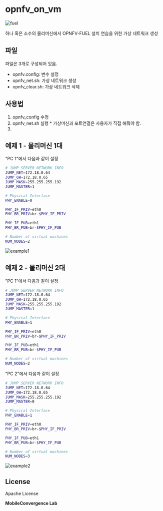 # opnfv_on_vm

![fuel](https://cloud.githubusercontent.com/assets/10733551/21759160/79e7c922-d685-11e6-8c81-f5b440cd04c7.jpg)

하나 혹은 소수의 물리머신에서 OPNFV-FUEL 설치 연습을 위한 가상 네트워크 생성

## 파일
파일은 3개로 구성되어 있음.

 - opnfv.config: 변수 설정
 - opnfv_net.sh: 가상 네트워크 생성
 - opnfv_clear.sh: 가상 네트워크 삭제
 
## 사용법

1. opnfv_config 수정
2. opnfv_net.sh 실행 * 가상머신과 포트연결은 사용자가 직접 해줘야 함.
3. 

## 예제 1 - 물리머신 1대

"PC 1"에서 다음과 같이 설정
```sh
# JUMP SERVER NETWORK INFO
JUMP_NET=172.18.0.64
JUMP_GW=172.18.0.65
JUMP_MASK=255.255.255.192
JUMP_MASTER=1

# Physical Interface
PHY_ENABLE=0

PHY_IF_PRIV=eth0
PHY_BR_PRIV=br-$PHY_IF_PRIV

PHY_IF_PUB=eth1
PHY_BR_PUB=br-$PHY_IF_PUB

# Number of virtual machines
NUM_NODES=2
```

![example1](https://cloud.githubusercontent.com/assets/10733551/21759162/7fbeef7e-d685-11e6-9e3b-0a285950fbe5.png)

## 예제 2 - 물리머신 2대

"PC 1"에서 다음과 같이 설정
```sh
# JUMP SERVER NETWORK INFO
JUMP_NET=172.18.0.64
JUMP_GW=172.18.0.65
JUMP_MASK=255.255.255.192
JUMP_MASTER=1

# Physical Interface
PHY_ENABLE=1

PHY_IF_PRIV=eth0
PHY_BR_PRIV=br-$PHY_IF_PRIV

PHY_IF_PUB=eth1
PHY_BR_PUB=br-$PHY_IF_PUB

# Number of virtual machines
NUM_NODES=2
```

"PC 2"에서 다음과 같이 설정
```sh
# JUMP SERVER NETWORK INFO
JUMP_NET=172.18.0.64
JUMP_GW=172.18.0.65
JUMP_MASK=255.255.255.192
JUMP_MASTER=0

# Physical Interface
PHY_ENABLE=1

PHY_IF_PRIV=eth0
PHY_BR_PRIV=br-$PHY_IF_PRIV

PHY_IF_PUB=eth1
PHY_BR_PUB=br-$PHY_IF_PUB

# Number of virtual machines
NUM_NODES=3
```

![example2](https://cloud.githubusercontent.com/assets/10733551/21759163/81a3b91e-d685-11e6-99ee-d5146dd58d23.png)

License
----

Apache License


**MobileConvergence Lab**
